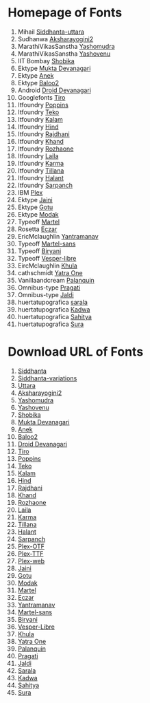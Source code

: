 # Homepage of Fonts

1. Mihail [Siddhanta-uttara](https://svayambhava.blogspot.com/p/siddhanta-devanagariunicode-open-type.html)
2. Sudhanwa [Aksharayogini2](http://aksharyogini.sudhanwa.com/aksharyogini2.html)	
3. MarathiVikasSanstha [Yashomudra](https://github.com/RajyaMarathiVikasSanstha/Yashomudra/)
4. MarathiVikasSanstha [Yashovenu](https://github.com/RajyaMarathiVikasSanstha/Yashovenu)
5. IIT Bombay [Shobika](https://github.com/Sandhi-IITBombay/Shobhika)
6. Ektype [Mukta Devanagari](https://github.com/EkType/Mukta/)
7. Ektype [Anek](https://github.com/EkType/Anek)
8. Ektype [Baloo2](https://github.com/EkType/Baloo2)
9. Android [Droid Devanagari](https://android.googlesource.com/)
10. Googlefonts [Tiro](https://github.com/TiroTypeworks/Indigo)
11. Itfoundry [Poppins](https://github.com/itfoundry/Poppins)
12. Itfoundry [Teko](https://github.com/itfoundry/teko/)
13. Itfoundry [Kalam](https://github.com/itfoundry/kalam)
14. Itfoundry [Hind](https://github.com/itfoundry/hind)
15. Itfoundry [Rajdhani](https://github.com/itfoundry/rajdhani)
16. Itfoundry [Khand](https://github.com/itfoundry/khand)
17. Itfoundry [Rozhaone](https://github.com/itfoundry/rozhaone)
18. Itfoundry [Laila](https://github.com/itfoundry/laila)
19. Itfoundry [Karma](https://github.com/itfoundry/karma)
20. Itfoundry [Tillana](https://github.com/itfoundry/tillana)
21. Itfoundry [Halant](https://github.com/itfoundry/halant)
22. Itfoundry [Sarpanch](https://github.com/itfoundry/sarpanch)
23. IBM [Plex](https://github.com/IBM/plex)
24. Ektype [Jaini](https://github.com/EkType/Jaini)
25. Ektype [Gotu](https://github.com/EkType/Gotu)
26. Ektype [Modak](https://github.com/EkType/Modak)
27. Typeoff [Martel](https://github.com/typeoff/martel)
28. Rosetta [Eczar](https://github.com/rosettatype/eczar)
29. EricMclaughlin [Yantramanav](https://github.com/erinmclaughlin/Yantramanav)
30. Typeoff [Martel-sans](https://github.com/typeoff/martel_sans)
31. Typeoff [Biryani](https://github.com/typeoff/biryani)
32. Typeoff [Vesper-libre](https://github.com/typeoff/vesper-libre)
33. EircMclaughlin [Khula](https://github.com/erinmclaughlin/Khula)
34. cathschmidt [Yatra One](https://github.com/cathschmidt/yatra-one)
35. Vanillaandcream [Palanquin](https://github.com/VanillaandCream/Palanquin)
36. Omnibus-type [Pragati](https://github.com/Omnibus-Type/PragatiNarrow)
37. Omnibus-type [Jaldi](https://github.com/Omnibus-Type/Jaldi)
38. huertatupografica [sarala](https://github.com/huertatipografica/sarala)
39. huertatupografica [Kadwa](https://github.com/huertatipografica/Kadwa)
40. huertatupografica [Sahitya](https://github.com/huertatipografica/sahitya)
41. huertatupografica [Sura](https://github.com/huertatipografica/sura)

# Download URL of Fonts

1. [Siddhanta](https://drive.google.com/file/d/1wNVglAFdjXVPJvDTCKbCIJfGgUyhIGMF)
2. [Siddhanta-variations](https://drive.google.com/file/d/1PXHMZFmk48KovKMwOgm9B7xAqH0Cd7er)
3. [Uttara](https://drive.google.com/file/d/18HA0dT8190wdud-cmBmECUtgD9U9uHgu)
4. [Aksharayogini2](http://deb.debian.org/debian/pool/main/f/fonts-aksharyogini2/fonts-aksharyogini2_1.0.orig.tar.gz)
5. [Yashomudra](https://github.com/RajyaMarathiVikasSanstha/Yashomudra/releases/download/2.0/Yashomudra_release_2.00.zip)
6. [Yashovenu](https://github.com/RajyaMarathiVikasSanstha/Yashovenu/releases/download/2.01/Yashovenu_release_2.01.zip)
7. [Shobika](https://github.com/Sandhi-IITBombay/Shobhika/releases/download/v1.05/Shobhika-1.05.zip)
8. [Mukta Devanagari](https://github.com/EkType/Mukta/releases/download/2.538/Mukta.Font.Family.2.538.zip)
9. [Anek](https://github.com/EkType/Anek/releases/download/1.000/Ek-Type-Anek-Variable-1.002.zip)
10. [Baloo2](https://github.com/EkType/Baloo2/releases/download/1.640/Baloo2_1.640.zip)
11.  [Droid Devanagari](https://kojipkgs.fedoraproject.org//packages/google-droid-fonts/20200215/19.fc40/src/google-droid-fonts-20200215-19.fc40.src.rpm)
12. [Tiro](https://github.com/TiroTypeworks/Indigo/archive/c5f23cb/Indigo-c5f23cb.tar.gz)
13. [Poppins](https://github.com/itfoundry/Poppins/archive/v4.003/Poppins-v4.003.tar.gz)
14. [Teko](https://github.com/googlefonts/teko/archive/2bf909d/teko-2bf909d.tar.gz)
15. [Kalam](https://github.com/itfoundry/kalam/archive/v2.001/kalam-v2.001.tar.gz)
16. [Hind](https://github.com/itfoundry/hind/archive/v2.000/hind-v2.000.tar.gz)
17. [Rajdhani](https://github.com/itfoundry/rajdhani/archive/v2.000/rajdhani-v2.000.tar.gz)
18. [Khand](https://github.com/itfoundry/khand/archive/v2.000/khand-v2.000.tar.gz)
19. [Rozhaone](https://github.com/itfoundry/rozhaone/archive/v2.000/rozhaone-v2.000.tar.gz)
20. [Laila](https://github.com/itfoundry/laila/archive/v2.000/laila-v2.000.tar.gz)
21. [Karma](https://github.com/itfoundry/karma/archive/v2.000/karma-v2.000.tar.gz)
22. [Tillana](https://github.com/itfoundry/tillana/archive/v2.002/tillana-v2.002.tar.gz)
23. [Halant](https://github.com/itfoundry/halant/archive/v2.000/halant-v2.000.tar.gz)
24. [Sarpanch](https://github.com/itfoundry/sarpanch/archive/v2.000/sarpanch-v2.000.tar.gz)
25. [Plex-OTF](https://github.com/IBM/plex/releases/download/v6.4.0/OpenType.zip)
26. [Plex-TTF](https://github.com/IBM/plex/releases/download/v6.4.0/TrueType.zip)
27. [Plex-web](https://github.com/IBM/plex/releases/download/v6.4.0/Web.zip)
28. [Jaini](https://github.com/EkType/Jaini/releases/download/2.000/Jaini.2.000.zip)
29. [Gotu](https://github.com/EkType/Gotu/releases/download/2.32/Gotu.2.320.zip)
30. [Modak](https://github.com/EkType/Modak/releases/download/1.155/Modak.1.155.zip)
31. [Martel](https://github.com/typeoff/martel/archive/573551a/martel-573551a.tar.gz)
32. [Eczar](https://github.com/rosettatype/eczar/releases/download/v1.004/Eczar-fonts-v1.004.zip)
33. [Yantramanav](https://github.com/erinmclaughlin/Yantramanav/archive/e40db8e/Yantramanav-e40db8e.tar.gz)
34. [Martel-sans](https://github.com/typeoff/martel_sans/archive/7a536b7/martel_sans-7a536b7.tar.gz)
35. [Biryani](https://github.com/typeoff/biryani/archive/6f7831d/biryani-6f7831d.tar.gz)
36. [Vesper-Libre](https://github.com/typeoff/vesper-libre/archive/ab1bd11/vesper-libre-ab1bd11.tar.gz)
37. [Khula](https://github.com/erinmclaughlin/Khula/archive/703fbf3/Khula-703fbf3.tar.gz)
38. [Yatra One](https://github.com/cathschmidt/yatra-one/archive/b991e49/yatra-one-b991e49.tar.gz)
39. [Palanquin](https://github.com/VanillaandCream/Palanquin/archive/f912925/Palanquin-f912925.tar.gz)
40. [Pragati](https://github.com/Omnibus-Type/PragatiNarrow/archive/829be32/PragatiNarrow-829be32.tar.gz)
41. [Jaldi](https://github.com/Omnibus-Type/Jaldi/archive/1331545/Jaldi-1331545.tar.gz)
42. [Sarala](https://github.com/huertatipografica/sarala/archive/7779e0c/sarala-7779e0c.tar.gz)
43. [Kadwa](https://github.com/huertatipografica/Kadwa/archive/80cfd83/Kadwa-80cfd83.tar.gz)
44. [Sahitya](https://github.com/huertatipografica/sahitya/archive/c4b5b34/sahitya-c4b6b34.tar.gz)
45. [Sura](https://github.com/huertatipografica/sura/archive/d20d15f/sura-d20d15f.tar.gz)
